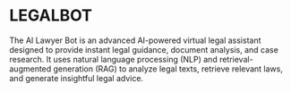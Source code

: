 # LEGALBOT
The AI Lawyer Bot is an advanced AI-powered virtual legal assistant designed to provide instant legal guidance, document analysis, and case research. It uses natural language processing (NLP) and retrieval-augmented generation (RAG) to analyze legal texts, retrieve relevant laws, and generate insightful legal advice.
